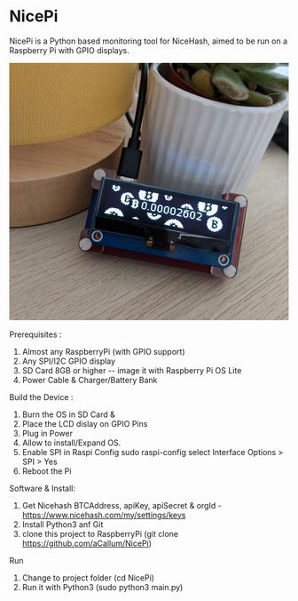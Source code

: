 # NicePi

NicePi is a Python based monitoring tool for NiceHash, aimed to be run on a Raspberry Pi with GPIO displays.

![alt text](https://github.com/aCallum/NicePi/blob/main/nciepi.jpg)

Prerequisites :
1. Almost any RaspberryPi (with GPIO support)
2. Any SPI/I2C GPIO display
3. SD Card 8GB or higher -- image it with Raspberry Pi OS Lite
4. Power Cable & Charger/Battery Bank

Build the Device :
1. Burn the OS in SD Card & 
2. Place the LCD dislay on GPIO Pins
3. Plug in Power
4. Allow to install/Expand OS.
5. Enable SPI in Raspi Config
    sudo raspi-config
    select Interface Options > SPI > Yes
6. Reboot the Pi

Software & Install:
1. Get Nicehash BTCAddress, apiKey, apiSecret & orgId - https://www.nicehash.com/my/settings/keys
2. Install Python3 anf Git
3. clone this project to RaspberryPi (git clone https://github.com/aCallum/NicePi)

Run
1. Change to project folder (cd NicePi)
2. Run it with Python3 (sudo python3 main.py)
